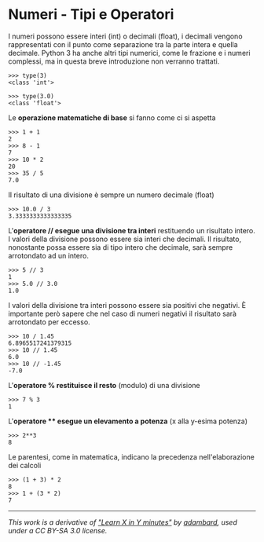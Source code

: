 # Numeri - Tipi e Operatori 

I numeri possono essere interi (int) o decimali (float), i decimali vengono rappresentati con il punto come separazione tra la parte intera e quella decimale.
Python 3 ha anche altri tipi numerici, come le frazione e i numeri complessi, ma in questa breve introduzione non verranno trattati.


    >>> type(3)                                            
    <class 'int'>

    >>> type(3.0)
    <class 'float'>

Le **operazione matematiche di base** si fanno come ci si aspetta

    >>> 1 + 1                                              
    2
    >>> 8 - 1
    7
    >>> 10 * 2
    20
    >>> 35 / 5
    7.0

Il risultato di una divisione è sempre un numero decimale (float)

    >>> 10.0 / 3                                            
    3.3333333333333335

L'**operatore // esegue una divisione tra interi** restituendo un risultato intero. 
I valori della divisione possono essere sia interi che decimali. 
Il risultato, nonostante possa essere sia di tipo intero che decimale, sarà sempre arrotondato ad un intero.

    >>> 5 // 3                                              
    1
    >>> 5.0 // 3.0
    1.0

I valori della divisione tra interi possono essere sia positivi che negativi. È importante però sapere che nel caso di numeri negativi il risultato sarà arrotondato per eccesso.

    >>> 10 / 1.45                                          
    6.8965517241379315
    >>> 10 // 1.45
    6.0
    >>> 10 // -1.45
    -7.0


L'**operatore % restituisce il resto** (modulo) di una divisione

    >>> 7 % 3                                              
    1

L'**operatore ** esegue un elevamento a potenza** (x alla y-esima potenza)

    >>> 2**3                                               
    8

Le parentesi, come in matematica, indicano la precedenza nell'elaborazione dei calcoli


    >>> (1 + 3) * 2                                        
    8
    >>> 1 + (3 * 2)
    7



---

_This work is a derivative of ["Learn X in Y minutes"](https://github.com/adambard/learnxinyminutes-docs) by [adambard](https://github.com/adambard), used under a CC BY-SA 3.0 license._